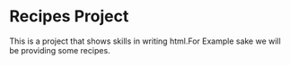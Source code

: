 # Recipes Project

This is a project that shows skills in writing html.For Example sake we will be providing some recipes.